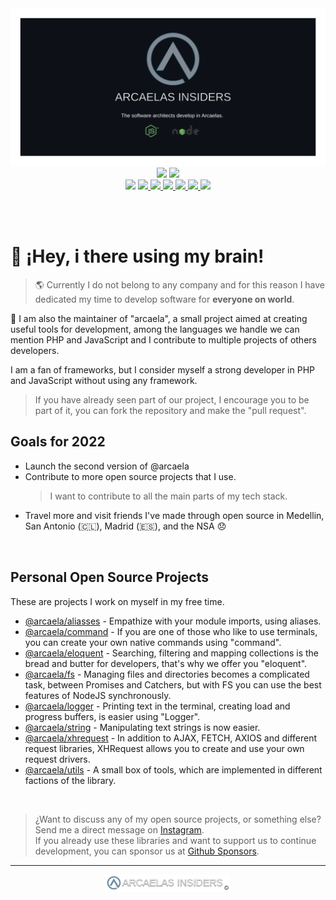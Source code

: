 <img src="./assets/banner-dark.svg">

<div style="text-align:center;width:100%;">
<a target="_blank" href="https://github.com/sponsors/arcaela"><img src="https://img.shields.io/badge/SPONSOR-%E2%99%A5-pink"></a> <a target="_blank" href="./LICENSE"><img src="https://img.shields.io/badge/LICENSE-MD-blue"></a>
</div>

<div style="text-align:center;">
    <a target="_blank" href="https://npmjs.com/package/@arcaela/aliasses"> <img src="https://img.shields.io/badge/aliasses-1.1-red"></a> <a target="_blank" href="https://npmjs.com/package/@arcaela/command"> <img src="https://img.shields.io/badge/command-1.0-blue"> </a> <a target="_blank" href="https://npmjs.com/package/@arcaela/eloquent"> <img src="https://img.shields.io/badge/eloquent-1.0-orange"> </a> <a target="_blank" href="https://npmjs.com/package/@arcaela/fs"> <img src="https://img.shields.io/badge/fs-1.0-violet"> </a> <a target="_blank" href="https://npmjs.com/package/@arcaela/logger"> <img src="https://img.shields.io/badge/logger-1.0-green"> </a> <a target="_blank" href="https://npmjs.com/package/@arcaela/string"> <img src="https://img.shields.io/badge/string-1.0-orange"> </a> <a target="_blank" href="https://npmjs.com/package/@arcaela/xhrequest"> <img src="https://img.shields.io/badge/xhrequest-1.0-b70000"> </a>
</div>

<br> <br>

# 👋 ¡Hey, i there using my brain!

> 🌎 Currently I do not belong to any company and for this reason I have dedicated my time to develop software for **everyone on world**.

🚧 I am also the maintainer of "arcaela", a small project aimed at creating useful tools for development, among the languages ​​we handle we can mention PHP and JavaScript and I contribute to multiple projects of others developers.

I am a fan of frameworks, but I consider myself a strong developer in PHP and JavaScript without using any framework.

> If you have already seen part of our project, I encourage you to be part of it, you can fork the repository and make the "pull request".

## Goals for 2022
- Launch the second version of @arcaela
- Contribute to more open source projects that I use.
    > I want to contribute to all the main parts of my tech stack.
- Travel more and visit friends I've made through open source in Medellin, San Antonio (🇨🇱),  Madrid (🇪🇸), and the NSA 😞


<br/>

## Personal Open Source Projects

These are projects I work on myself in my free time.

- [@arcaela/aliasses](https://github.com/arcaela/arcaela/tree/main/aliasses) - Empathize with your module imports, using aliases.
- [@arcaela/command](https://github.com/arcaela/arcaela/tree/main/command) - If you are one of those who like to use terminals, you can create your own native commands using "command".
- [@arcaela/eloquent](https://github.com/arcaela/arcaela/tree/main/eloquent) - Searching, filtering and mapping collections is the bread and butter for developers, that's why we offer you "eloquent".
- [@arcaela/fs](https://github.com/arcaela/arcaela/tree/main/fs) - Managing files and directories becomes a complicated task, between Promises and Catchers, but with FS you can use the best features of NodeJS synchronously.
- [@arcaela/logger](https://github.com/arcaela/arcaela/tree/main/logger) - Printing text in the terminal, creating load and progress buffers, is easier using "Logger".
- [@arcaela/string](https://github.com/arcaela/arcaela/tree/main/string) - Manipulating text strings is now easier.
- [@arcaela/xhrequest](https://github.com/arcaela/arcaela/tree/main/xhrequest) - In addition to AJAX, FETCH, AXIOS and different request libraries, XHRequest allows you to create and use your own request drivers.
- [@arcaela/utils](https://github.com/arcaela/arcaela/tree/main/utils) - A small box of tools, which are implemented in different factions of the library.
</br>

> ¿Want to discuss any of my open source projects, or something else? Send me a direct message on [Instagram](https://instagram.com/arcaelas). </br>
If you already use these libraries and want to support us to continue development, you can sponsor us at [Github Sponsors](https://github.com/sponsors/arcaela).
<hr/>
<div style="text-align:center;">
    <img src="./assets/footer-dark.svg" width="200px">
</div>